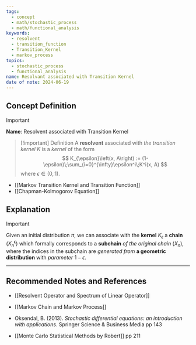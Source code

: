 ```yaml
---
tags:
  - concept
  - math/stochastic_process
  - math/functional_analysis
keywords:
  - resolvent
  - transition_function
  - Transition_Kernel
  - markov_process
topics:
  - stochastic_process
  - functional_analysis
name: Resolvant associated with Transition Kernel
date of note: 2024-06-19
---
```


## Concept Definition

>[!important]
>**Name**: Resolvent associated with Transition Kernel

>[!important] Definition
>A **resolvent** associated with *the transition kernel* $K$ is a *kernel* of the form
>$$
>K_{\epsilon}\left(x, A\right) := (1- \epsilon)\;\sum_{i=0}^{\infty}\epsilon^i\;K^i(x, A)
>$$
>where $\epsilon\in (0,1)$.

- [[Markov Transition Kernel and Transition Function]]
- [[Chapman-Kolmogorov Equation]]






## Explanation

>[!important]
>Given an initial distribution $\pi$, we can associate with the **kernel** $K_{\epsilon}$ a **chain** $(X_{n}^{\epsilon})$ which formally corresponds to a **subchain** *of the original chain* $(X_{n})$, where the indices in the subchain are *generated from* **a geometric distribution** with *parameter* $1 - \epsilon$.



-----------
##  Recommended Notes and References

- [[Resolvent Operator and Spectrum of Linear Operator]]


- [[Markov Chain and Markov Process]]


- Oksendal, B. (2013). _Stochastic differential equations: an introduction with applications_. Springer Science & Business Media pp 143
- [[Monte Carlo Statistical Methods by Robert]] pp 211